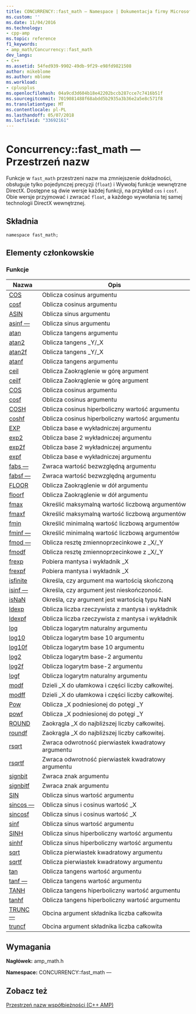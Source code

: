 ```yaml
---
title: CONCURRENCY::fast_math — Namespace | Dokumentacja firmy Microsoft
ms.custom: ''
ms.date: 11/04/2016
ms.technology:
- cpp-amp
ms.topic: reference
f1_keywords:
- amp_math/Concurrency::fast_math
dev_langs:
- C++
ms.assetid: 54fed939-9902-49db-9f29-e98fd9821508
author: mikeblome
ms.author: mblome
ms.workload:
- cplusplus
ms.openlocfilehash: 04a9cd3d604b18e42202bccb287cce7c7416b51f
ms.sourcegitcommit: 7019081488f68abdd5b2935a3b36e2a5e8c571f8
ms.translationtype: MT
ms.contentlocale: pl-PL
ms.lasthandoff: 05/07/2018
ms.locfileid: "33692161"
---
```

# <a name="concurrencyfastmath-namespace"></a>Concurrency::fast_math — Przestrzeń nazw
Funkcje w `fast_math` przestrzeni nazw ma zmniejszenie dokładności, obsługuje tylko pojedynczej precyzji (`float`) i Wywołaj funkcje wewnętrzne DirectX. Dostępne są dwie wersje każdej funkcji, na przykład `cos` i `cosf`. Obie wersje przyjmować i zwracać `float`, a każdego wywołania tej samej technologii DirectX wewnętrznej.  
  
## <a name="syntax"></a>Składnia  
  
```  
namespace fast_math;  
```  
  
## <a name="members"></a>Elementy członkowskie  
  
### <a name="functions"></a>Funkcje  
  
|Nazwa|Opis|  
|----------|-----------------|  
|[COS](concurrency-fast-math-namespace-functions.md#cos)|Oblicza cosinus argumentu|  
|[cosf](concurrency-fast-math-namespace-functions.md#cosf)|Oblicza cosinus argumentu|  
|[ASIN](concurrency-fast-math-namespace-functions.md#asin)|Oblicza sinus argumentu|  
|[asinf —](concurrency-fast-math-namespace-functions.md#asinf)|Oblicza sinus argumentu|  
|[atan](concurrency-fast-math-namespace-functions.md#atan)|Oblicza tangens argumentu|  
|[atan2](concurrency-fast-math-namespace-functions.md#atan2)|Oblicza tangens _Y/_X|  
|[atan2f](concurrency-fast-math-namespace-functions.md#atan2f)|Oblicza tangens _Y/_X|  
|[atanf](concurrency-fast-math-namespace-functions.md#atanf)|Oblicza tangens argumentu|  
|[ceil](concurrency-fast-math-namespace-functions.md#ceil)|Oblicza Zaokrąglenie w górę argument|  
|[ceilf](concurrency-fast-math-namespace-functions.md#ceilf)|Oblicza Zaokrąglenie w górę argument|  
|[COS](concurrency-fast-math-namespace-functions.md#cos)|Oblicza cosinus argumentu|  
|[cosf](concurrency-fast-math-namespace-functions.md#cosf)|Oblicza cosinus argumentu|  
|[COSH](concurrency-fast-math-namespace-functions.md#cosh)|Oblicza cosinus hiperboliczny wartość argumentu|  
|[coshf](concurrency-fast-math-namespace-functions.md#coshf)|Oblicza cosinus hiperboliczny wartość argumentu|  
|[EXP](concurrency-fast-math-namespace-functions.md#exp)|Oblicza base e wykładniczej argumentu|  
|[exp2](concurrency-fast-math-namespace-functions.md#exp2)|Oblicza base 2 wykładniczej argumentu|  
|[exp2f](concurrency-fast-math-namespace-functions.md#exp2f)|Oblicza base 2 wykładniczej argumentu|  
|[expf](concurrency-fast-math-namespace-functions.md#expf)|Oblicza base e wykładniczej argumentu|  
|[fabs —](concurrency-fast-math-namespace-functions.md#fabs)|Zwraca wartość bezwzględną argumentu|  
|[fabsf —](concurrency-fast-math-namespace-functions.md#fabsf)|Zwraca wartość bezwzględną argumentu|  
|[FLOOR](concurrency-fast-math-namespace-functions.md#floor)|Oblicza Zaokrąglenie w dół argumentu|  
|[floorf](concurrency-fast-math-namespace-functions.md#floorf)|Oblicza Zaokrąglenie w dół argumentu|  
|[fmax](concurrency-fast-math-namespace-functions.md#fmax)|Określić maksymalną wartość liczbową argumentów|  
|[fmaxf](concurrency-fast-math-namespace-functions.md#fmaxf)|Określić maksymalną wartość liczbową argumentów|  
|[fmin](concurrency-fast-math-namespace-functions.md#fmin)|Określić minimalną wartość liczbową argumentów|  
|[fminf —](concurrency-fast-math-namespace-functions.md#fminf)|Określić minimalną wartość liczbową argumentów|  
|[fmod —](concurrency-fast-math-namespace-functions.md#fmod)|Oblicza resztę zmiennoprzecinkowe z _X/_Y|  
|[fmodf](concurrency-fast-math-namespace-functions.md#fmodf)|Oblicza resztę zmiennoprzecinkowe z _X/_Y|  
|[frexp](concurrency-fast-math-namespace-functions.md#frexp)|Pobiera mantysa i wykładnik _X|  
|[frexpf](concurrency-fast-math-namespace-functions.md#frexpf)|Pobiera mantysa i wykładnik _X|  
|[isfinite](concurrency-fast-math-namespace-functions.md#isfinite)|Określa, czy argument ma wartością skończoną|  
|[isinf —](concurrency-fast-math-namespace-functions.md#isinf)|Określa, czy argument jest nieskończoność.|  
|[isNaN](concurrency-fast-math-namespace-functions.md#isnan)|Określa, czy argument jest wartością typu NaN|  
|[ldexp](concurrency-fast-math-namespace-functions.md#ldexp)|Oblicza liczba rzeczywista z mantysa i wykładnik|  
|[ldexpf](concurrency-fast-math-namespace-functions.md#ldexpf)|Oblicza liczba rzeczywista z mantysa i wykładnik|  
|[log](concurrency-fast-math-namespace-functions.md#log)|Oblicza logarytm naturalny argumentu|  
|[log10](concurrency-fast-math-namespace-functions.md#log10)|Oblicza logarytm base 10 argumentu|  
|[log10f](concurrency-fast-math-namespace-functions.md#log10f)|Oblicza logarytm base 10 argumentu|  
|[log2](concurrency-fast-math-namespace-functions.md#log2)|Oblicza logarytm base-2 argumentu|  
|[log2f](concurrency-fast-math-namespace-functions.md#log2f)|Oblicza logarytm base-2 argumentu|  
|[logf](concurrency-fast-math-namespace-functions.md#logf)|Oblicza logarytm naturalny argumentu|  
|[modf](concurrency-fast-math-namespace-functions.md#modf)|Dzieli _X do ułamkowa i części liczby całkowitej.|  
|[modff](concurrency-fast-math-namespace-functions.md#modff)|Dzieli _X do ułamkowa i części liczby całkowitej.|  
|[Pow](concurrency-fast-math-namespace-functions.md#pow)|Oblicza _X podniesionej do potęgi _Y|  
|[powf](concurrency-fast-math-namespace-functions.md#powf)|Oblicza _X podniesionej do potęgi _Y|  
|[ROUND](concurrency-fast-math-namespace-functions.md#round)|Zaokrągla _X do najbliższej liczby całkowitej.|  
|[roundf](concurrency-fast-math-namespace-functions.md#roundf)|Zaokrągla _X do najbliższej liczby całkowitej.|  
|[rsqrt](concurrency-fast-math-namespace-functions.md#rsqrt)|Zwraca odwrotność pierwiastek kwadratowy argumentu|  
|[rsqrtf](concurrency-fast-math-namespace-functions.md#rsqrtf)|Zwraca odwrotność pierwiastek kwadratowy argumentu|  
|[signbit](concurrency-fast-math-namespace-functions.md#signbit)|Zwraca znak argumentu|  
|[signbitf](concurrency-fast-math-namespace-functions.md#signbitf)|Zwraca znak argumentu|  
|[SIN](concurrency-fast-math-namespace-functions.md#sin)|Oblicza sinus wartość argumentu|  
|[sincos —](concurrency-fast-math-namespace-functions.md#sincos)|Oblicza sinus i cosinus wartość _X|  
|[sincosf](concurrency-fast-math-namespace-functions.md#sincosf)|Oblicza sinus i cosinus wartość _X|  
|[sinf](concurrency-fast-math-namespace-functions.md#sinf)|Oblicza sinus wartość argumentu|  
|[SINH](concurrency-fast-math-namespace-functions.md#sinh)|Oblicza sinus hiperboliczny wartość argumentu|  
|[sinhf](concurrency-fast-math-namespace-functions.md#sinhf)|Oblicza sinus hiperboliczny wartość argumentu|  
|[sqrt](concurrency-fast-math-namespace-functions.md#sqrt)|Oblicza pierwiastek kwadratowy argumentu|  
|[sqrtf](concurrency-fast-math-namespace-functions.md#sqrtf)|Oblicza pierwiastek kwadratowy argumentu|  
|[tan](concurrency-fast-math-namespace-functions.md#tan)|Oblicza tangens wartość argumentu|  
|[tanf —](concurrency-fast-math-namespace-functions.md#tanf)|Oblicza tangens wartość argumentu|  
|[TANH](concurrency-fast-math-namespace-functions.md#tanh)|Oblicza tangens hiperboliczny wartość argumentu|  
|[tanhf](concurrency-fast-math-namespace-functions.md#tanhf)|Oblicza tangens hiperboliczny wartość argumentu|  
|[TRUNC —](concurrency-fast-math-namespace-functions.md#trunc)|Obcina argument składnika liczba całkowita|  
|[truncf](concurrency-fast-math-namespace-functions.md#truncf)|Obcina argument składnika liczba całkowita|  

## <a name="requirements"></a>Wymagania  
 **Nagłówek:** amp_math.h  
  
 **Namespace:** CONCURRENCY::fast_math —  
  
## <a name="see-also"></a>Zobacz też  
 [Przestrzeń nazw współbieżności (C++ AMP)](concurrency-namespace-cpp-amp.md)
